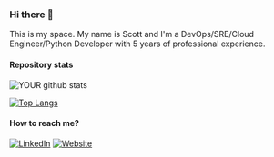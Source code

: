 ### Hi there 👋
This is my space. My name is Scott and I'm a DevOps/SRE/Cloud Engineer/Python Developer with 5 years of professional experience.

#### Repository stats
![YOUR github stats](https://github-readme-stats.vercel.app/api?username=adamsuk&count_private=true&show_icons=true)

[![Top Langs](https://github-readme-stats.vercel.app/api/top-langs/​?username=adamsuk&layout=compact&count_private=true)](https://github.com/anuraghazra/github-readme-stats)

#### How to reach me?
[![LinkedIn](https://img.shields.io/badge/-LINKEDIN-0077B5?style=for-the-badge&logo=linkedin&logoColor=white)](https://www.linkedin.com/in/scott-adams-a3b070192)
[![Website](https://img.shields.io/badge/-WEBSITE-0077B5?style=for-the-badge&logo=jekyll&logoColor=white)](http://www.sradams.co.uk)

<!--
**adamsuk/adamsuk** is a ✨ _special_ ✨ repository because its `README.md` (this file) appears on your GitHub profile.

Here are some ideas to get you started:

- 🔭 I’m currently working on ...
- 🌱 I’m currently learning ...
- 👯 I’m looking to collaborate on ...
- 🤔 I’m looking for help with ...
- 💬 Ask me about ...
- 📫 How to reach me: ...
- 😄 Pronouns: ...
- ⚡ Fun fact: ...

Ideas


Some interesting projects I've been working:
- 

#### Tech Stack
<img src="https://img.shields.io/badge/kubernetes%20-%23326ce5.svg?&style=for-the-badge&logo=kubernetes&logoColor=white"/>&nbsp;<img src="https://img.shields.io/badge/docker%20-%230db7ed.svg?&style=for-the-badge&logo=docker&logoColor=white"/>
<img src="https://img.shields.io/badge/AWS%20-%23FF9900.svg?&style=for-the-badge&logo=amazon-aws&logoColor=white"/>
<img src="https://img.shields.io/badge/Google%20Cloud%20-%234285F4.svg?&style=for-the-badge&logo=google-cloud&logoColor=white"/>
<img src="https://img.shields.io/badge/azure%20-%230072C6.svg?&style=for-the-badge&logo=azure-devops&logoColor=white"/>
<img src="https://img.shields.io/badge/python%20-%2314354C.svg?&style=for-the-badge&logo=python&logoColor=white"/>
-->
